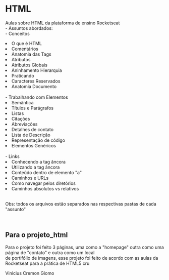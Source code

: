 # HTML
<p>
  Aulas sobre HTML da plataforma de ensino Rocketseat <br>
  - Assuntos abordados:<br>
  - Conceitos <br>
    <li>O que é HTML</li>
    <li>Comentários</li>
    <li>Anatomia das Tags</li>
    <li>Atributos</li>
    <li>Atributos Globais</li>
    <li>Aninhamento Hierarquia</li>
    <li>Praticando</li>
    <li>Caracteres Reservados</li>
    <li>Anatomia Documento</li>
  <br>
  - Trabalhando com Elementos <br>
    <li>Semântica</li>
    <li>Títulos e Parágrafos</li>
    <li>Listas</li>
    <li>Citações</li>
    <li>Abreviações</li>
    <li>Detalhes de contato</li>
    <li>Lista de Descrição</li>
    <li>Representação de código</li>
    <li>Elementos Genéricos</li>
  <br>
  - Links
  <li>Conhecendo a tag âncora</li>
  <li>Utilizando a tag âncora</li>
  <li>Conteúdo dentro de elemento "a"</li>
  <li>Caminhos e URLs</li>
  <li>Como navegar pelos diretórios</li>
  <li>Caminhos absolutos vs relativos</li>
  <br>
  <p>Obs: todos os arquivos estão separados nas respectivas pastas de cada "assunto"</p>
</p>
<br>

  <h2>Para o projeto_html</h2>
  <p>Para o projeto foi feito 3 páginas, uma como a "homepage" outra como uma página de "contato" e outra como um local <br>
  de portifólio de imagens, esse projeto foi feito de acordo com as aulas da Rocketseat para a prática de HTML5 cru </p>


Vinicius Cremon Giomo
